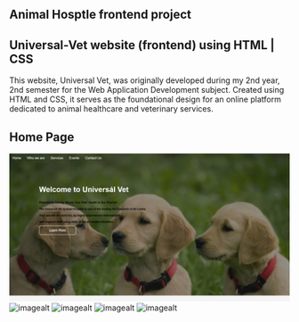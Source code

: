Animal Hosptle frontend project
---
Universal-Vet website (frontend) using HTML | CSS
---
This website, Universal Vet, was originally developed during my 2nd year, 2nd semester for the Web Application Development subject. Created using HTML and CSS, it serves as the foundational design for an online platform dedicated to animal healthcare and veterinary services. 

Home Page 
---
![imagealt](https://github.com/shineeUthpi/Universal-Vet/blob/7f3f46f9ef0af354ed7cac90ae469f24231b1a77/ss/Home.png)
![imagealt]()
![imagealt]()
![imagealt]()
![imagealt]()
